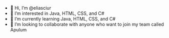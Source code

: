 - 👋 Hi, I’m @eliasciur
- 👀 I’m interested in Java, HTML, CSS, and C#
- 🌱 I’m currently learning Java, HTML, CSS, and C#
- 💞️ I’m looking to collaborate with anyone who want to join my team called Apulum

<!---
eliasciur/eliasciur is a ✨ special ✨ repository because its `README.md` (this file) appears on your GitHub profile.
You can click the Preview link to take a look at your changes.
--->

